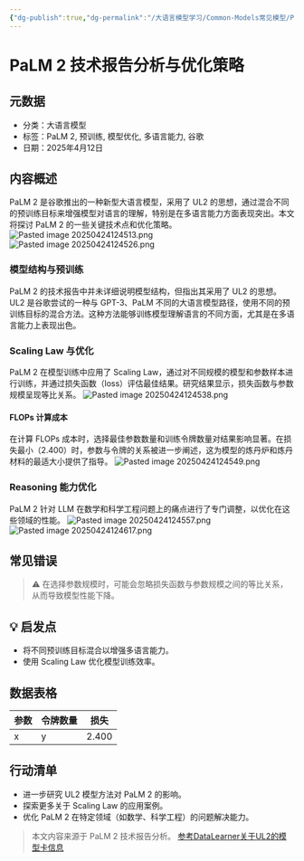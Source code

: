 ```yaml
---
{"dg-publish":true,"dg-permalink":"/大语言模型学习/Common-Models常见模型/PLaM系列/PLaM2","dg-home":false,"dg-description":"在此输入笔记的描述","dg-hide":false,"dg-hide-title":false,"dg-show-backlinks":true,"dg-show-local-graph":true,"dg-show-inline-title":true,"dg-pinned":false,"dg-passphrase":"在此输入访问密码","dg-enable-mathjax":false,"dg-enable-mermaid":false,"dg-enable-uml":false,"dg-note-icon":0,"dg-enable-dataview":false,"tags":["NLP"],"permalink":"/大语言模型学习/Common-Models常见模型/PLaM系列/PLaM2/","dgShowBacklinks":true,"dgShowLocalGraph":true,"dgShowInlineTitle":true,"dgPassFrontmatter":true,"noteIcon":0,"created":"2025-04-24T12:44:27.000+08:00","updated":"2025-04-24T12:47:56.623+08:00"}
---
```




# PaLM 2 技术报告分析与优化策略

## 元数据
- 分类：大语言模型
- 标签：PaLM 2, 预训练, 模型优化, 多语言能力, 谷歌
- 日期：2025年4月12日


## 内容概述
PaLM 2 是谷歌推出的一种新型大语言模型，采用了 UL2 的思想，通过混合不同的预训练目标来增强模型对语言的理解，特别是在多语言能力方面表现突出。本文将探讨 PaLM 2 的一些关键技术点和优化策略。
![Pasted image 20250424124513.png](/img/user/%E9%99%84%E4%BB%B6/Pasted%20image%2020250424124513.png)
![Pasted image 20250424124526.png](/img/user/%E9%99%84%E4%BB%B6/Pasted%20image%2020250424124526.png)

### 模型结构与预训练
PaLM 2 的技术报告中并未详细说明模型结构，但指出其采用了 UL2 的思想。UL2 是谷歌尝试的一种与 GPT-3、PaLM 不同的大语言模型路径，使用不同的预训练目标的混合方法。这种方法能够训练模型理解语言的不同方面，尤其是在多语言能力上表现出色。


### Scaling Law 与优化
PaLM 2 在模型训练中应用了 Scaling Law，通过对不同规模的模型和参数样本进行训练，并通过损失函数（loss）评估最佳结果。研究结果显示，损失函数与参数规模呈现等比关系。
![Pasted image 20250424124538.png](/img/user/%E9%99%84%E4%BB%B6/Pasted%20image%2020250424124538.png)

#### FLOPs 计算成本
在计算 FLOPs 成本时，选择最佳参数数量和训练令牌数量对结果影响显著。在损失最小（2.400）时，参数与令牌的关系被进一步阐述，这为模型的炼丹炉和炼丹材料的最适大小提供了指导。
![Pasted image 20250424124549.png](/img/user/%E9%99%84%E4%BB%B6/Pasted%20image%2020250424124549.png)


### Reasoning 能力优化
PaLM 2 针对 LLM 在数学和科学工程问题上的痛点进行了专门调整，以优化在这些领域的性能。
![Pasted image 20250424124557.png](/img/user/%E9%99%84%E4%BB%B6/Pasted%20image%2020250424124557.png)![Pasted image 20250424124617.png](/img/user/%E9%99%84%E4%BB%B6/Pasted%20image%2020250424124617.png)


## 常见错误
> ⚠ 在选择参数规模时，可能会忽略损失函数与参数规模之间的等比关系，从而导致模型性能下降。


## 💡 启发点
- 将不同预训练目标混合以增强多语言能力。
- 使用 Scaling Law 优化模型训练效率。


## 数据表格
| 参数 | 令牌数量 | 损失 |
|------|----------|------|
| x    | y        | 2.400|


## 行动清单
- 进一步研究 UL2 模型方法对 PaLM 2 的影响。
- 探索更多关于 Scaling Law 的应用案例。
- 优化 PaLM 2 在特定领域（如数学、科学工程）的问题解决能力。

> 本文内容来源于 PaLM 2 技术报告分析。
> [ 参考DataLearner关于UL2的模型卡信息](https://www.datalearner.com/ai-models/pretrained-models/UL2)
